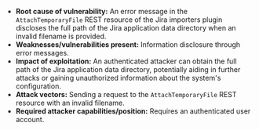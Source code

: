 - **Root cause of vulnerability:** An error message in the `AttachTemporaryFile` REST resource of the Jira importers plugin discloses the full path of the Jira application data directory when an invalid filename is provided.
- **Weaknesses/vulnerabilities present:** Information disclosure through error messages.
- **Impact of exploitation:** An authenticated attacker can obtain the full path of the Jira application data directory, potentially aiding in further attacks or gaining unauthorized information about the system's configuration.
- **Attack vectors:** Sending a request to the `AttachTemporaryFile` REST resource with an invalid filename.
- **Required attacker capabilities/position:** Requires an authenticated user account.